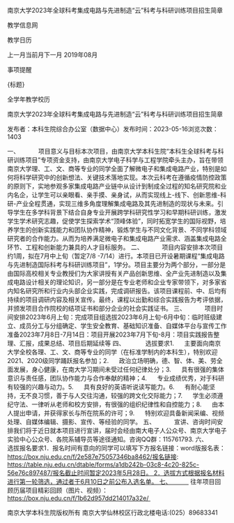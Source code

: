 






南京大学2023年全球科考集成电路与先进制造“云”科考与科研训练项目招生简章





























教学信息网







































教学日历



上一月当前月下一月
2019年08月





事项提醒


{标题}


全学年教学校历
























南京大学2023年全球科考集成电路与先进制造“云”科考与科研训练项目招生简章

发布者：本科生院综合办公室（数据中心）发布时间：2023-05-16浏览次数：1403

一、           项目意义与目标本次项目，由南京大学本科生院“本科生全球科考与科研训练项目”专项资金支持，由南京大学电子科学与工程学院牵头主办，旨在带领南京大学理、工、文、商等专业的同学全面了解微电子和集成电路产业，特别是如何将科学研究中的创新想法、关键技术落地实现。本次云科考在遵循疫情防控政策的原则下，实地参观多家集成电路产业链中从设计到制成全过程的知名研究院和业内名企，让学生可以亲眼看、亲手摸、亲身试，从而实现线上-线下、创新思维-科研-产业全程贯通，实现三维多角度理解集成电路及其先进制造的现状与未来。引导学生在多学科背景下结合自身专业开展跨学科研究性学习和早期科研训练，激发学生学术研究志趣，促使学生探索学术“顶峰体验”，同时拓宽学生的国际视野，培养学生的创新实践能力和团队协作精神，锻炼学生与不同文化背景、不同学科领域研究者的合作能力。从而为培养满足微电子和集成电路产业需求、涵盖集成电路全环节、工程和创新能力兼具的人才目标服务。 二、           项目内容安排本次项目约1周，拟在7月中上旬（暂定7/8 -7/14）进行。本项目已开设暑期课程“集成电路与先进制造国际科考与科研训练项目”，1学分。项目主要分为两个部分，一部分是由国际高校相关专业教授们为大家讲授有关产品创新思维、全产业先进制造以及集成电路设计相关的理论知识，另一部分是在专业老师和企业专家带领下，对多家省内知名研究所和行业内头部企业实践，完成调研报告。该项目课程前、中、后均有持续的项目调研内容及相关宣传。最终，课程以出勤和综合实践报告为考评依据，并颁发项目合作院校的结项证书和部分企业的社会实践证书。 三、           项目时间安排2023年6月上旬：完成项目组选拔2023年6月上旬-6月中旬：临时班级建立、成员分工与分组确定、学生安全教育、基础知识准备、自媒体平台与宣传工作准备2023年7月8日-7月14日：项目开展2023年7月下旬-8月：项目实践报告整理、汇报，成果总结、项目后期延续等 四、            选拔要求1.      主要面向南京大学全校各理、工、文、商等专业的同学（在标准学制内的本科生），特别欢迎2021、2020级同学踊跃报名参加；2.      政治立场明确，德、智、体、美、劳全面发展，身心健康，在南大学习期间未受过任何纪律处分；3.      具有很强的集体意识与责任感，团队协作能力与合作奉献的精神；4.      专业成绩优秀，对于科研有较强的兴趣与动力。5.      具有良好的英语听说读写能力。6.      有耐心能坚持，无不良习惯，善于与人交往沟通，较强的跨文化交际能力；7.      学生必须遵纪守法、一律听从老师和校方安排，有很强的组织纪律性和自控能力；8.      由本人提出申请，并获得家长与所在院系的许可；9.      特别欢迎具备新闻采编、视频处理、自媒体编辑、摄影、宣传、等经验的同学。 五、           宣讲、咨询时间安排我们将于近日就本项目进行宣讲，届时会经由南大电子人公众号、南京大学电子实验中心公众号、各院系辅导员等途径通知。咨询QQ群：115761793. 六、           选拔报名要求1．报名时间有意向的同学可以填写下方报名链接：word版报名表：https://box.nju.edu.cn/f/2e587e75057346ba8462/报名链接: https://table.nju.edu.cn/dtable/forms/a1db242b-03c8-4c20-825c-56e76c897487/报名截止时间暂定2023年5月28日。 2．选拔方式根据报名材料进行第一轮筛选，通过者于6月10日之前公布入选名单。 七、           往年项目回顾历届项目精彩回顾（图片、视频）：https://box.nju.edu.cn/f/1b62d957dd214017a32e/ 

















南京大学本科生院版权所有
南京大学仙林校区行政北楼电话:(025）89683341






















